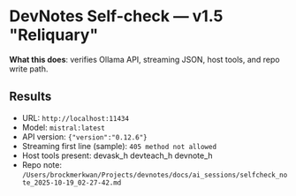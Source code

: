 # DevNotes Self-check — v1.5 "Reliquary"

**What this does**: verifies Ollama API, streaming JSON, host tools, and repo write path.

## Results
- URL: `http://localhost:11434`
- Model: `mistral:latest`
- API version: `{"version":"0.12.6"}`
- Streaming first line (sample): `405 method not allowed`
- Host tools present: devask_h devteach_h devnote_h
- Repo note: `/Users/brockmerkwan/Projects/devnotes/docs/ai_sessions/selfcheck_note_2025-10-19_02-27-42.md`
